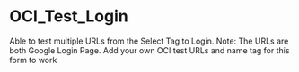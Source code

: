 # OCI_Test_Login
Able to test multiple URLs from the Select Tag to Login. Note: The URLs are both Google Login Page. Add your own OCI test URLs and name tag for this form to work
